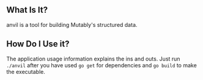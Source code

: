 ## What Is It?
anvil is a tool for building Mutably's structured data.

## How Do I Use it?
The application usage information explains the ins and outs. Just
run `./anvil` after you have used `go get` for dependencies
and `go build` to make the executable.
